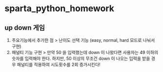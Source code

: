 # sparta_python_homework

## up down 게임

1. 주요기능에서 추가한 점 > 난이도 선택 기능 (easy, normal, hard 모드로 나눠서 구현)
2. 패널티 기능 구현 > 만약 50 을 입력했는데 down 이 나왔다면 사용자는 49 이하의 숫자를 입력해야 한다.
   하지만, 50 이상의 무조건 down 이 나오는 입력을 받을 경우 패널티를 적용하여 시도횟수를 2회 증가시킨다!
